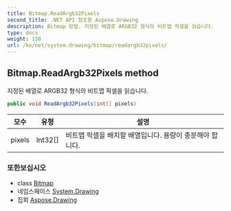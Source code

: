 ```yaml
---
title: Bitmap.ReadArgb32Pixels
second_title: .NET API 참조용 Aspose.Drawing
description: Bitmap 방법. 지정된 배열로 ARGB32 형식의 비트맵 픽셀을 읽습니다.
type: docs
weight: 150
url: /ko/net/system.drawing/bitmap/readargb32pixels/
---
```

## Bitmap.ReadArgb32Pixels method

지정된 배열로 ARGB32 형식의 비트맵 픽셀을 읽습니다.

```csharp
public void ReadArgb32Pixels(int[] pixels)
```

| 모수 | 유형 | 설명 |
| --- | --- | --- |
| pixels | Int32[] | 비트맵 픽셀을 배치할 배열입니다. 용량이 충분해야 합니다. |

### 또한보십시오

* class [Bitmap](../)
* 네임스페이스 [System.Drawing](../../bitmap/)
* 집회 [Aspose.Drawing](../../../)


